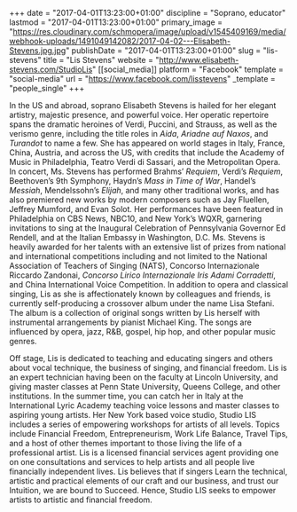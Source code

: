 +++
date = "2017-04-01T13:23:00+01:00"
discipline = "Soprano, educator"
lastmod = "2017-04-01T13:23:00+01:00"
primary_image = "https://res.cloudinary.com/schmopera/image/upload/v1545409169/media/webhook-uploads/1491049142082/2017-04-02---Elisabeth-Stevens.jpg.jpg"
publishDate = "2017-04-01T13:23:00+01:00"
slug = "lis-stevens"
title = "Lis Stevens"
website = "http://www.elisabeth-stevens.com/StudioLis"
[[social_media]]
platform = "Facebook"
template = "social-media"
url = "https://www.facebook.com/lisstevens"
_template = "people_single"
+++

In the US and abroad, soprano Elisabeth Stevens is hailed for her elegant artistry, majestic presence, and powerful voice.  Her operatic repertoire spans the dramatic heroines of Verdi, Puccini, and Strauss, as well as the verismo genre, including the title roles in *Aida*, *Ariadne auf Naxos*, and *Turandot* to name a few.  She has appeared on world stages in Italy, France, China, Austria, and across the US, with credits that include the Academy of Music in Philadelphia, Teatro Verdi di Sassari, and the Metropolitan Opera.  In concert, Ms. Stevens has performed Brahms’ *Requiem*, Verdi’s *Requiem*, Beethoven’s 9th Symphony, Haydn’s *Mass in Time of War*, Handel’s *Messiah*, Mendelssohn’s *Elijah*, and many other traditional works, and has also premiered new works by modern composers such as Jay Fluellen, Jeffrey Mumford, and Evan Solot.  Her performances have been featured in Philadelphia on CBS News, NBC10, and New York’s WQXR, garnering invitations to sing at the Inaugural Celebration of Pennsylvania Governor Ed Rendell, and at the Italian Embassy in Washington, D.C.  Ms. Stevens is heavily awarded for her talents with an extensive list of prizes from national and international competitions including and not limited to the National Association of Teachers of Singing (NATS), Concorso Internazionale Riccardo Zandonai, *Concorso Lirico Internazionale Iris Adami Corradetti*, and China International Voice Competition.  In addition to opera and classical singing, Lis as she is affectionately known by colleagues and friends, is currently self-producing a crossover album under the name Lisa Stefani.  The album is a collection of original songs written by Lis herself with instrumental arrangements by pianist Michael King.  The songs are influenced by opera, jazz, R&B, gospel, hip hop, and other popular music genres.

Off stage, Lis is dedicated to teaching and educating singers and others about vocal technique, the business of singing, and financial freedom.  Lis is an expert technician having been on the faculty at Lincoln University, and giving master classes at Penn State University, Queens College, and other institutions.  In the summer time, you can catch her in Italy at the International Lyric Academy teaching voice lessons and master classes to aspiring young artists.  Her New York based voice studio, Studio LIS includes a series of empowering workshops for artists of all levels.  Topics include Financial Freedom, Entrepreneurism, Work Life Balance, Travel Tips, and a host of other themes important to those living the life of a professional artist.  Lis is a licensed financial services agent providing one on one consultations and services to help artists and all people live financially independent lives.  Lis believes that if singers Learn the technical, artistic and practical elements of our craft and our business, and trust our Intuition, we are bound to Succeed.  Hence, Studio LIS seeks to empower artists to artistic and financial freedom.
